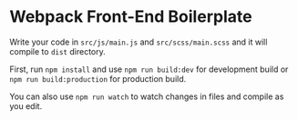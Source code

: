 # Webpack Front-End Boilerplate

Write your code in `src/js/main.js` and `src/scss/main.scss` and it will compile to `dist` directory.

First, run `npm install` and use `npm run build:dev` for development build or `npm run build:production` for production build.

You can also use `npm run watch` to watch changes in files and compile as you edit.
